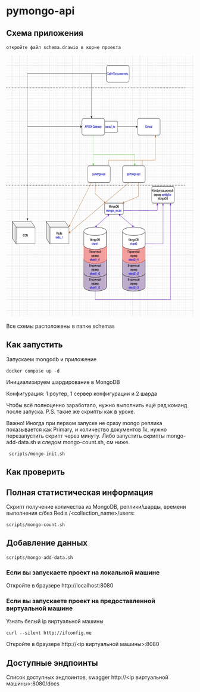 # pymongo-api

## Схема приложения
```
откройте файл schema.drawio в корне проекта
```
<img src="schemas/schema-picture.jpg" width='700' height='700'>

Все схемы расположены в папке schemas


## Как запустить

Запускаем mongodb и приложение

```shell
docker compose up -d
```

Инициализируем шардирование в MongoDB

Конфигурация: 1 роутер, 1 сервер конфигурации и 2 шарда

Чтобы всё полноценно заработало, нужно выполнить ещё ряд команд после запуска.
P.S. такие же скрипты как в уроке.

Важно! Иногда при первом запуске не сразу mongo реплика показывается как Primary,
и количество документов 1к, нужно перезапустить скрипт через минуту. 
Либо запустить скрипты mongo-add-data.sh и следом mongo-count.sh, см ниже.
```shell
 scripts/mongo-init.sh
```

## Как проверить

## Полная статистическая информация
Скрипт получение количества из MongoDB, реплики/шарды, времени выполнения с/без Redis /<collection_name>/users:

```shell
scripts/mongo-count.sh
```

## Добавление данных
```shell
scripts/mongo-add-data.sh
```

### Если вы запускаете проект на локальной машине

Откройте в браузере http://localhost:8080

### Если вы запускаете проект на предоставленной виртуальной машине

Узнать белый ip виртуальной машины

```shell
curl --silent http://ifconfig.me
```

Откройте в браузере http://<ip виртуальной машины>:8080

## Доступные эндпоинты

Список доступных эндпоинтов, swagger http://<ip виртуальной машины>:8080/docs